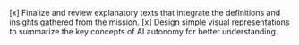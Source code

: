 [x] Finalize and review explanatory texts that integrate the definitions and insights gathered from the mission.
[x] Design simple visual representations to summarize the key concepts of AI autonomy for better understanding.
